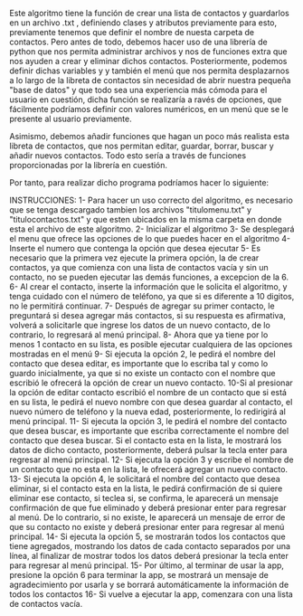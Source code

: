 Este algoritmo tiene la función de crear una lista de contactos y guardarlos en un archivo .txt , definiendo 
clases y atributos previamente para esto, previamente tenemos que definir el nombre de nuesta carpeta de 
contactos. Pero antes de todo, debemos hacer uso de una librería de python que nos permita administrar 
archivos y nos de funciones extra que nos ayuden a crear y eliminar dichos contactos. Posteriormente,
podemos definir dichas variables y y también el menú que nos permita desplazarnos a lo largo de la libreta
de contactos sin necesidad de abrir nuestra pequeña "base de datos" y que todo sea una experiencia más cómoda
para el usuario en cuestión, dicha función se realizaría a ravés de opciones, que fácilmente podríamos definir
con valores numéricos, en un menú que se le presente al usuario previamente.

Asimismo, debemos añadir funciones que hagan un poco más realista esta libreta de contactos, que nos permitan
editar, guardar, borrar, buscar y añadir nuevos contactos. Todo esto sería a través de funciones proporcionadas
por la librería en cuestión.

Por tanto, para realizar dicho programa podríamos hacer lo siguiente:

INSTRUCCIONES:
1- Para hacer un uso correcto del algoritmo, es necesario que se tenga descargado tambien los archivos "titulomenu.txt" y "titulocontactos.txt" y que esten ubicados en la misma carpeta en donde esta el archivo de este algoritmo.
2- Inicializar el algoritmo
3- Se desplegará el menu que ofrece las opciones de lo que puedes hacer en el algoritmo
4- Inserte el numero que contenga la opción que desea ejecutar
5- Es necesario que la primera vez ejecute la primera opción, la de crear contactos, ya que comienza con una lista de contactos vacía y sin un contacto, no se pueden ejecutar las demás funciones, a excepcion de la 6.
6- Al crear el contacto, inserte la información que le solicita el algoritmo, y tenga cuidado con el número de teléfono, ya que si es diferente a 10 digitos, no le permitirá continuar.
7- Después de agregar su primer contacto, le preguntará si desea agregar más contactos, si su respuesta es afirmativa, volverá a solicitarle que ingrese los datos de un nuevo contacto, de lo contrario, lo regresará al menú principal.
8- Ahora que ya tiene por lo menos 1 contacto en su lista, es posible ejecutar cualquiera de las opciones mostradas en el menú
9- Si ejecuta la opción 2, le pedirá el nombre del contacto que desea editar, es importante que lo escriba tal y como lo guardo inicialmente, ya que si no existe un contacto con el nombre que escribió le ofrecerá la opción de crear un nuevo contacto.
10-Si al presionar la opción de editar contacto escribió el nombre de un contacto que si está en su lista, le pedirá el nuevo nombre con que desea guardar al contacto, el nuevo número de teléfono y la nueva edad, posteriormente, lo redirigirá al menú principal.
11- Si ejecuta la opción 3, le pedirá el nombre del contacto que desea buscar, es importante que escriba correctamente el nombre del contacto que desea buscar. Si el contacto esta en la lista, le mostrará los datos de dicho contacto, posteriormente, deberá pulsar la tecla enter para regresar al menú principal.
12- Si ejecuta la opción 3 y escribe el nombre de un contacto que no esta en la lista, le ofrecerá agregar un nuevo contacto.
13- Si ejecuta la opción 4, le solicitará el nombre del contacto que desea eliminar, si el contacto esta en la lista, le pedirá confirmación de si quiere eliminar ese contacto, si teclea si, se confirma, le aparecerá un mensaje confirmación de que fue eliminado y deberá presionar enter para regresar al menú. De lo contrario, si no existe, le aparecerá un mensaje de error de que su contacto no existe y deberá presionar enter para regresar al menú principal.
14- Si ejecuta la opción 5, se mostrarán todos los contactos que tiene agregados, mostrando los datos de cada contacto separados por una línea, al finalizar de mostrar todos los datos deberá presionar la tecla enter para regresar al menú principal.
15- Por último, al terminar de usar la app, presione la opción 6 para terminar la app, se mostrará un mensaje de agradecimiento por usarla y se borrará automáticamente la información de todos los contactos
16- Si vuelve a ejecutar la app, comenzara con una lista de contactos vacía.


